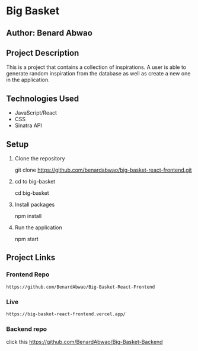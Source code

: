 # Big Basket

## Author: Benard Abwao

## Project Description

This is a project that contains a collection of inspirations. A user is able to generate random inspiration from the database as well as create a new one in the application.

## Technologies Used

- JavaScript/React
- CSS
- Sinatra API

## Setup

1. Clone the repository

   git clone https://github.com/benardabwao/big-basket-react-frontend.git

2. cd to big-basket

   cd big-basket

3. Install packages

   npm install

4. Run the application

   npm start

## Project Links

### Frontend Repo

    https://github.com/BenardAbwao/Big-Basket-React-Frontend

### Live

    https://big-basket-react-frontend.vercel.app/

### Backend repo

click this https://github.com/BenardAbwao/Big-Basket-Backend

